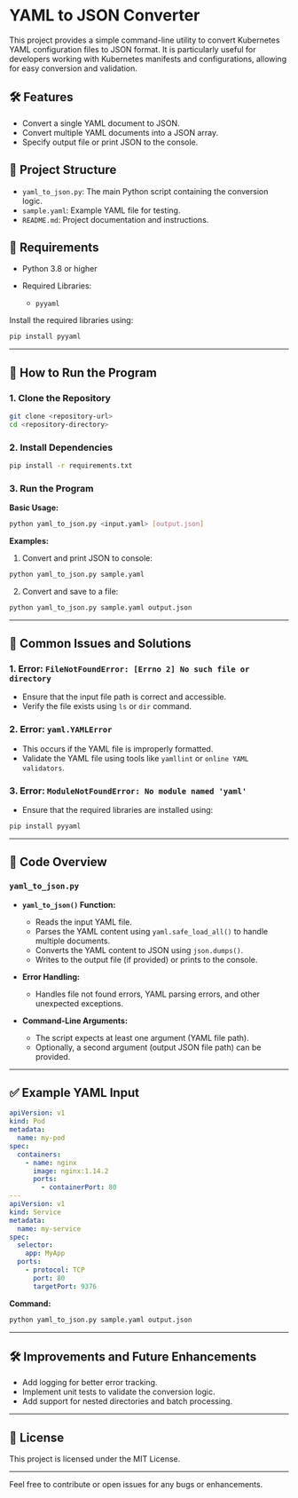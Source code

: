 # YAML to JSON Converter

This project provides a simple command-line utility to convert Kubernetes YAML configuration files to JSON format. It is particularly useful for developers working with Kubernetes manifests and configurations, allowing for easy conversion and validation.

## 🛠️ Features

* Convert a single YAML document to JSON.
* Convert multiple YAML documents into a JSON array.
* Specify output file or print JSON to the console.

## 📂 Project Structure

* `yaml_to_json.py`: The main Python script containing the conversion logic.
* `sample.yaml`: Example YAML file for testing.
* `README.md`: Project documentation and instructions.

## 🚀 Requirements

* Python 3.8 or higher
* Required Libraries:

  * `pyyaml`

Install the required libraries using:

```bash
pip install pyyaml
```

---

## 🔧 How to Run the Program

### 1. Clone the Repository

```bash
git clone <repository-url>
cd <repository-directory>
```

### 2. Install Dependencies

```bash
pip install -r requirements.txt
```

### 3. Run the Program

**Basic Usage:**

```bash
python yaml_to_json.py <input.yaml> [output.json]
```

**Examples:**

1. Convert and print JSON to console:

```bash
python yaml_to_json.py sample.yaml
```

2. Convert and save to a file:

```bash
python yaml_to_json.py sample.yaml output.json
```

---

## 🐞 Common Issues and Solutions

### 1. Error: `FileNotFoundError: [Errno 2] No such file or directory`

* Ensure that the input file path is correct and accessible.
* Verify the file exists using `ls` or `dir` command.

### 2. Error: `yaml.YAMLError`

* This occurs if the YAML file is improperly formatted.
* Validate the YAML file using tools like `yamllint` or `online YAML validators`.

### 3. Error: `ModuleNotFoundError: No module named 'yaml'`

* Ensure that the required libraries are installed using:

```bash
pip install pyyaml
```

---

## 📝 Code Overview

### `yaml_to_json.py`

* **`yaml_to_json()` Function:**

  * Reads the input YAML file.
  * Parses the YAML content using `yaml.safe_load_all()` to handle multiple documents.
  * Converts the YAML content to JSON using `json.dumps()`.
  * Writes to the output file (if provided) or prints to the console.

* **Error Handling:**

  * Handles file not found errors, YAML parsing errors, and other unexpected exceptions.

* **Command-Line Arguments:**

  * The script expects at least one argument (YAML file path).
  * Optionally, a second argument (output JSON file path) can be provided.

---

## ✅ Example YAML Input

```yaml
apiVersion: v1
kind: Pod
metadata:
  name: my-pod
spec:
  containers:
    - name: nginx
      image: nginx:1.14.2
      ports:
        - containerPort: 80
---
apiVersion: v1
kind: Service
metadata:
  name: my-service
spec:
  selector:
    app: MyApp
  ports:
    - protocol: TCP
      port: 80
      targetPort: 9376
```

**Command:**

```bash
python yaml_to_json.py sample.yaml output.json
```

---

## 🛠️ Improvements and Future Enhancements

* Add logging for better error tracking.
* Implement unit tests to validate the conversion logic.
* Add support for nested directories and batch processing.

---

## 📄 License

This project is licensed under the MIT License.

---

Feel free to contribute or open issues for any bugs or enhancements.
